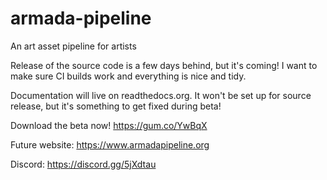 # armada-pipeline
An art asset pipeline for artists

Release of the source code is a few days behind, but it's coming! I want to make sure CI builds work and everything is nice and tidy. 

Documentation will live on readthedocs.org. It won't be set up for source release, but it's something to get fixed during beta!

Download the beta now! https://gum.co/YwBqX

Future website: https://www.armadapipeline.org

Discord: https://discord.gg/5jXdtau
